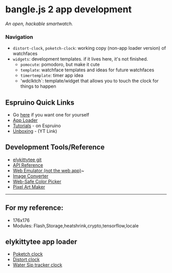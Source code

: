 # bangle.js 2 app development

_An open, hackable smartwatch._

### Navigation
- `distort-clock`, `poketch-clock`: working copy (non-app loader version) of watchfaces
- `widgets`: development templates. if it lives here, it's not finished.
  - `pomocute`: pomodoro, but make it cute
  - `template`: watchface templates and ideas for future watchfaces
  - `timertemplate`: timer app idea
  - 'wdclktch`: template/widget that allows you to touch the clock for things to happen


## Espruino Quick Links

- Go [here](https://shop.espruino.com/banglejs2) if you want one for yourself
- [App Loader](https://banglejs.com/apps)
- [Tutorials](https://www.espruino.com/Bangle.js2#tutorials) - on Espruino
- [Unboxing](https://www.youtube.com/watch?v=EfwjPPZNKJc) - (YT Link)

## Development Tools/Reference
- [elykittytee git](https://github.com/elykittytee/BangleApps)
- [API Reference](https://www.espruino.com/Reference#software)
- [Web Emulator (not the web app)](https://www.espruino.com/ide/?emulator)~
- [Image Converter](https://www.espruino.com/Image+Converter)
- [Web-Safe Color Picker](https://www.w3schools.com/colors/colors_picker.asp)
- [Pixel Art Maker](http://pixelartmaker.com/)

---
## For my reference:
- 176x176
- Modules: Flash,Storage,heatshrink,crypto,tensorflow,locale

## elykittytee app loader
- [Poketch clock](https://github.com/elykittytee/BangleApps/tree/master/apps/pokeclk)
- [Distort clock](https://github.com/elykittytee/BangleApps/tree/master/apps/distortclk)
- [Water Sip tracker clock](https://github.com/elykittytee/BangleApps/tree/master/apps/siptrackerclk)
